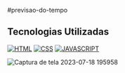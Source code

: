 #previsao-do-tempo
 ## Tecnologias Utilizadas
[![HTML](https://img.shields.io/badge/HTML5-E34F26?style=for-the-badge&logo=html5&logoColor=white)]()
[![CSS](https://img.shields.io/badge/CSS3-1572B6?style=for-the-badge&logo=css3&logoColor=white)]()
[![JAVASCRIPT](https://img.shields.io/badge/JavaScript-F7DF1E?style=for-the-badge&logo=javascript&logoColor=black)]()

![Captura de tela 2023-07-18 195958](https://github.com/ojonatasquirino/previsao-do-tempo/assets/105068717/90f231a7-8f94-4171-92bb-c503bb82a905)
